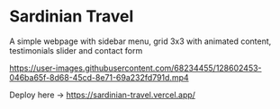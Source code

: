# Sardinian Travel
A simple webpage with sidebar menu, grid 3x3 with animated content, testimonials slider and contact form

https://user-images.githubusercontent.com/68234455/128602453-046ba65f-8d68-45cd-8e71-69a232fd791d.mp4

Deploy here -> https://sardinian-travel.vercel.app/
